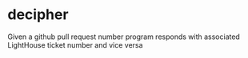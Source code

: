 decipher
========

Given a github pull request number program responds with associated LightHouse ticket number and vice versa 
